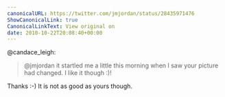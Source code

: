 ```yaml
---
canonicalURL: https://twitter.com/jmjordan/status/28435971476
ShowCanonicalLink: true
CanonicalLinkText: View original on
date: 2010-10-22T20:08:40+00:00
---
```

@candace_leigh:

> @jmjordan it startled me a little this morning when I saw your picture had changed. I like it though :)!

Thanks :-) It is not as good as yours though.